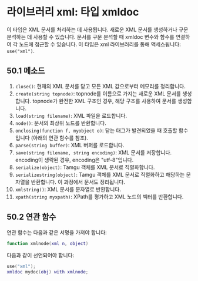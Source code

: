 # 라이브러리 xml: 타입 xmldoc

이 타입은 XML 문서를 처리하는 데 사용됩니다. 새로운 XML 문서를 생성하거나 구문 분석하는 데 사용할 수 있습니다. 문서를 구문 분석할 때 xmldoc 변수와 함수를 연결하여 각 노드에 접근할 수 있습니다. 이 타입은 xml 라이브러리를 통해 액세스됩니다: `use("xml")`.

## 50.1 메소드

1. `close()`: 현재의 XML 문서를 닫고 모든 XML 값으로부터 메모리를 정리합니다.
2. `create(string topnode)`: topnode를 이름으로 가지는 새로운 XML 문서를 생성합니다. topnode가 완전한 XML 구조인 경우, 해당 구조를 사용하여 문서를 생성합니다.
3. `load(string filename)`: XML 파일을 로드합니다.
4. `node()`: 문서의 최상위 노드를 반환합니다.
5. `onclosing(function f, myobject o)`: 닫는 태그가 발견되었을 때 호출할 함수입니다 (아래의 연관 함수를 참조).
6. `parse(string buffer)`: XML 버퍼를 로드합니다.
7. `save(string filename, string encoding)`: XML 문서를 저장합니다. encoding이 생략된 경우, encoding은 "utf-8"입니다.
8. `serialize(object)`: Tamgu 객체를 XML 문서로 직렬화합니다.
9. `serializestring(object)`: Tamgu 객체를 XML 문서로 직렬화하고 해당하는 문자열을 반환합니다. 이 과정에서 문서도 정리됩니다.
10. `xmlstring()`: XML 문서를 문자열로 반환합니다.
11. `xpath(string myxpath)`: XPath를 평가하고 XML 노드의 벡터를 반환합니다.

## 50.2 연관 함수

연관 함수는 다음과 같은 서명을 가져야 합니다:

```lua
function xmlnode(xml n, object)
```

다음과 같이 선언되어야 합니다:

```lua
use("xml");
xmldoc mydoc(obj) with xmlnode;
```